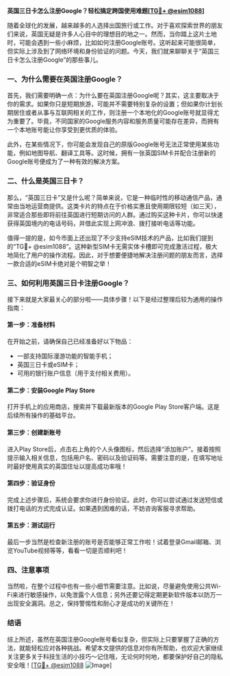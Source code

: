 **英国三日卡怎么注册Google？轻松搞定跨国使用难题[[TG💪+ @esim1088](https://t.me/s/esim1088)]**

随着全球化的发展，越来越多的人选择出国旅行或工作。对于喜欢探索世界的朋友们来说，英国无疑是许多人心目中的理想目的地之一。然而，当你踏上这片土地时，可能会遇到一些小麻烦，比如如何注册Google账号。这听起来可能很简单，但实际上涉及到了网络环境和身份验证的问题。今天，我们就来聊聊关于“英国三日卡怎么注册Google”的那些事儿。

### 一、为什么需要在英国注册Google？

首先，我们需要明确一点：为什么要在英国注册Google呢？其实，这主要取决于你的需求。如果你只是短期旅游，可能并不需要特别复杂的设置；但如果你计划长期居住或者从事与互联网相关的工作，则注册一个本地化的Google账号就显得尤为重要了。毕竟，不同国家的Google服务内容和服务质量可能存在差异，而拥有一个本地账号能让你享受到更优质的体验。

此外，在某些情况下，你可能会发现自己的原版Google账号无法正常使用某些功能，例如地图导航、翻译工具等。这时候，拥有一张英国SIM卡并配合注册新的Google账号便成为了一种有效的解决方案。

### 二、什么是英国三日卡？

那么，“英国三日卡”又是什么呢？简单来说，它是一种临时性的移动通信产品，通常由当地运营商提供。这类卡片的特点在于价格实惠且使用期限较短（如三天），非常适合那些即将前往英国进行短期访问的人群。通过购买这种卡片，你可以快速获得英国境内的电话号码，并借此实现上网冲浪、拨打接听电话等功能。

值得一提的是，如今市面上还出现了不少支持eSIM技术的产品，比如我们提到的“TG💪+ @esim1088”。这种新型SIM卡无需实体卡槽即可完成激活过程，极大地简化了用户的操作流程。因此，对于想要便捷地解决注册问题的朋友而言，选择一款合适的eSIM卡绝对是个明智之举！

### 三、如何利用英国三日卡注册Google？

接下来就是大家最关心的部分啦——具体步骤！以下是经过整理后较为通用的操作指南：

#### 第一步：准备材料
在开始之前，请确保自己已经准备好以下物品：
- 一部支持国际漫游功能的智能手机；
- 英国三日卡或eSIM卡；
- 可用的银行账户信息（用于支付相关费用）。

#### 第二步：安装Google Play Store
打开手机上的应用商店，搜索并下载最新版本的Google Play Store客户端。这是后续所有操作的基础平台。

#### 第三步：创建新账号
进入Play Store后，点击右上角的个人头像图标，然后选择“添加账户”。接着按照提示输入相关信息，包括用户名、密码以及验证码等。需要注意的是，在填写地址时最好使用真实的英国住址以提高成功率哦！

#### 第四步：验证身份
完成上述步骤后，系统会要求你进行身份验证。此时，你可以尝试通过发送短信或拨打电话的方式完成认证。如果遇到困难的话，不妨咨询客服寻求帮助。

#### 第五步：测试运行
最后一步当然是检查新注册的账号是否能够正常工作啦！试着登录Gmail邮箱、浏览YouTube视频等等，看看一切是否顺利吧！

### 四、注意事项

当然啦，在整个过程中也有一些小细节需要注意。比如说，尽量避免使用公共Wi-Fi来进行敏感操作，以免泄露个人信息；另外还要记得定期更新软件版本以防万一出现安全漏洞。总之，保持警惕性和耐心才是成功的关键所在！

### 结语

综上所述，虽然在英国注册Google账号看似复杂，但实际上只要掌握了正确的方法，就能轻松应对各种挑战。希望本文提供的信息对你有所帮助，也欢迎大家继续关注更多关于科技生活的小技巧～记住哦，无论何时何地，都要保护好自己的隐私安全哦！[[TG💪+ @esim1088](https://t.me/s/esim1088) ![Image](https://i.postimg.cc/4NQfJmqS/Snipaste-2025-05-13-00-14-12.png)]